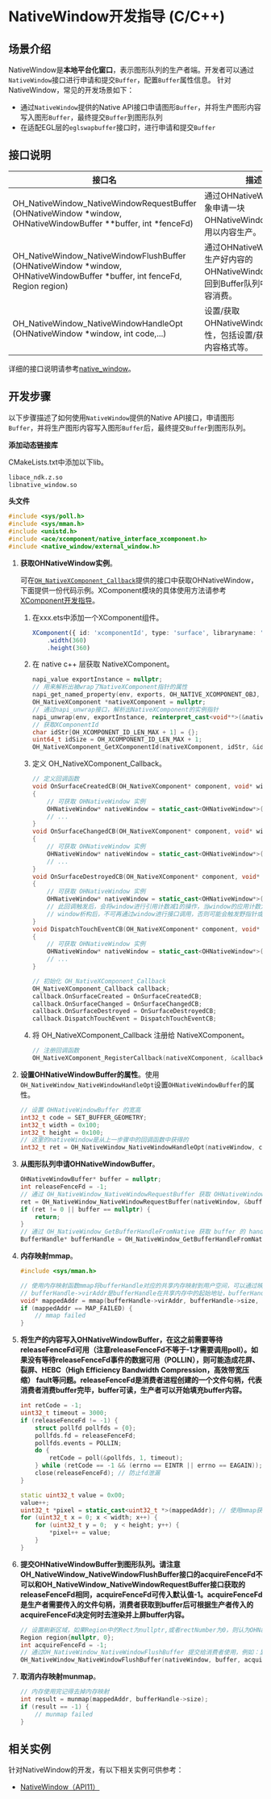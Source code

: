 # NativeWindow开发指导 (C/C++)

## 场景介绍

NativeWindow是**本地平台化窗口**，表示图形队列的生产者端。开发者可以通过`NativeWindow`接口进行申请和提交`Buffer`，配置`Buffer`属性信息。
针对NativeWindow，常见的开发场景如下：

* 通过`NativeWindow`提供的Native API接口申请图形`Buffer`，并将生产图形内容写入图形`Buffer`，最终提交`Buffer`到图形队列
* 在适配EGL层的`eglswapbuffer`接口时，进行申请和提交`Buffer`

## 接口说明

| 接口名 | 描述 | 
| -------- | -------- |
| OH_NativeWindow_NativeWindowRequestBuffer (OHNativeWindow \*window, OHNativeWindowBuffer \*\*buffer, int \*fenceFd) | 通过OHNativeWindow对象申请一块OHNativeWindowBuffer，用以内容生产。 | 
| OH_NativeWindow_NativeWindowFlushBuffer (OHNativeWindow \*window, OHNativeWindowBuffer \*buffer, int fenceFd, Region region) | 通过OHNativeWindow将生产好内容的OHNativeWindowBuffer放回到Buffer队列中，用以内容消费。 | 
| OH_NativeWindow_NativeWindowHandleOpt (OHNativeWindow \*window, int code,...) | 设置/获取OHNativeWindow的属性，包括设置/获取宽高、内容格式等。 | 

详细的接口说明请参考[native_window](../reference/apis-arkgraphics2d/_native_window.md)。

## 开发步骤

以下步骤描述了如何使用`NativeWindow`提供的Native API接口，申请图形`Buffer`，并将生产图形内容写入图形`Buffer`后，最终提交`Buffer`到图形队列。

**添加动态链接库**

CMakeLists.txt中添加以下lib。
```txt
libace_ndk.z.so
libnative_window.so
```

**头文件**
```c++
#include <sys/poll.h>
#include <sys/mman.h>
#include <unistd.h>
#include <ace/xcomponent/native_interface_xcomponent.h>
#include <native_window/external_window.h>
```

1. **获取OHNativeWindow实例**。

    可在[`OH_NativeXComponent_Callback`](../reference/apis-arkui/_o_h___native_x_component___callback.md)提供的接口中获取OHNativeWindow，下面提供一份代码示例。XComponent模块的具体使用方法请参考[XComponent开发指导](../ui/napi-xcomponent-guidelines.md)。
    1. 在xxx.ets中添加一个XComponent组件。
        ```ts
        XComponent({ id: 'xcomponentId', type: 'surface', libraryname: 'entry'})
            .width(360)
            .height(360)
        ```
    2. 在 native c++ 层获取 NativeXComponent。
        ```c++
        napi_value exportInstance = nullptr;
        // 用来解析出被wrap了NativeXComponent指针的属性
        napi_get_named_property(env, exports, OH_NATIVE_XCOMPONENT_OBJ, &exportInstance);
        OH_NativeXComponent *nativeXComponent = nullptr;
        // 通过napi_unwrap接口，解析出NativeXComponent的实例指针
        napi_unwrap(env, exportInstance, reinterpret_cast<void**>(&nativeXComponent));
        // 获取XComponentId
        char idStr[OH_XCOMPONENT_ID_LEN_MAX + 1] = {};
        uint64_t idSize = OH_XCOMPONENT_ID_LEN_MAX + 1;
        OH_NativeXComponent_GetXComponentId(nativeXComponent, idStr, &idSize);
        ```
    3. 定义 OH_NativeXComponent_Callback。
        ```c++
        // 定义回调函数
        void OnSurfaceCreatedCB(OH_NativeXComponent* component, void* window)
        {
            // 可获取 OHNativeWindow 实例
            OHNativeWindow* nativeWindow = static_cast<OHNativeWindow*>(window);
            // ...
        }
        void OnSurfaceChangedCB(OH_NativeXComponent* component, void* window)
        {
            // 可获取 OHNativeWindow 实例
            OHNativeWindow* nativeWindow = static_cast<OHNativeWindow*>(window);
            // ...
        }
        void OnSurfaceDestroyedCB(OH_NativeXComponent* component, void* window)
        {
            // 可获取 OHNativeWindow 实例
            OHNativeWindow* nativeWindow = static_cast<OHNativeWindow*>(window);
            // 此回调触发后，会将window进行引用计数减1的操作，当window的应用计数为0后，会触发window的析构，
            // window析构后，不可再通过window进行接口调用，否则可能会触发野指针或空指针的奔溃。
        }
        void DispatchTouchEventCB(OH_NativeXComponent* component, void* window)
        {
            // 可获取 OHNativeWindow 实例
            OHNativeWindow* nativeWindow = static_cast<OHNativeWindow*>(window);
            // ...
        }
        ```
        ```c++
        // 初始化 OH_NativeXComponent_Callback
        OH_NativeXComponent_Callback callback;
        callback.OnSurfaceCreated = OnSurfaceCreatedCB;
        callback.OnSurfaceChanged = OnSurfaceChangedCB;
        callback.OnSurfaceDestroyed = OnSurfaceDestroyedCB;
        callback.DispatchTouchEvent = DispatchTouchEventCB;
        ```
   4. 将 OH_NativeXComponent_Callback 注册给 NativeXComponent。
        ```c++
        // 注册回调函数
        OH_NativeXComponent_RegisterCallback(nativeXComponent, &callback);
        ```

2. **设置OHNativeWindowBuffer的属性**。使用`OH_NativeWindow_NativeWindowHandleOpt`设置`OHNativeWindowBuffer`的属性。
    ```c++
    // 设置 OHNativeWindowBuffer 的宽高
    int32_t code = SET_BUFFER_GEOMETRY;
    int32_t width = 0x100;
    int32_t height = 0x100;
    // 这里的nativeWindow是从上一步骤中的回调函数中获得的
    int32_t ret = OH_NativeWindow_NativeWindowHandleOpt(nativeWindow, code, width, height);
    ```

3. **从图形队列申请OHNativeWindowBuffer**。
    ```c++
    OHNativeWindowBuffer* buffer = nullptr;
    int releaseFenceFd = -1;
    // 通过 OH_NativeWindow_NativeWindowRequestBuffer 获取 OHNativeWindowBuffer 实例
    ret = OH_NativeWindow_NativeWindowRequestBuffer(nativeWindow, &buffer, &releaseFenceFd);
    if (ret != 0 || buffer == nullptr) {
        return;
    }
    // 通过 OH_NativeWindow_GetBufferHandleFromNative 获取 buffer 的 handle
    BufferHandle* bufferHandle = OH_NativeWindow_GetBufferHandleFromNative(buffer);
    ```

4. **内存映射mmap**。
    ```c++
    #include <sys/mman.h>

    // 使用内存映射函数mmap将bufferHandle对应的共享内存映射到用户空间，可以通过映射出来的虚拟地址向bufferHandle中写入图像数据
    // bufferHandle->virAddr是bufferHandle在共享内存中的起始地址，bufferHandle->size是bufferHandle在共享内存中的内存占用大小
    void* mappedAddr = mmap(bufferHandle->virAddr, bufferHandle->size, PROT_READ | PROT_WRITE, MAP_SHARED, bufferHandle->fd, 0);
    if (mappedAddr == MAP_FAILED) {
        // mmap failed
    }
    ```

5. **将生产的内容写入OHNativeWindowBuffer，在这之前需要等待releaseFenceFd可用（注意releaseFenceFd不等于-1才需要调用poll）。如果没有等待releaseFenceFd事件的数据可用（POLLIN），则可能造成花屏、裂屏、HEBC（High Efficiency Bandwidth Compression，高效带宽压缩） fault等问题。releaseFenceFd是消费者进程创建的一个文件句柄，代表消费者消费buffer完毕，buffer可读，生产者可以开始填充buffer内容。**
    ```c++
    int retCode = -1;
    uint32_t timeout = 3000;
    if (releaseFenceFd != -1) {
        struct pollfd pollfds = {0};
        pollfds.fd = releaseFenceFd;
        pollfds.events = POLLIN;
        do {
            retCode = poll(&pollfds, 1, timeout);
        } while (retCode == -1 && (errno == EINTR || errno == EAGAIN));
        close(releaseFenceFd); // 防止fd泄漏
    }

    static uint32_t value = 0x00;
    value++;
    uint32_t *pixel = static_cast<uint32_t *>(mappedAddr); // 使用mmap获取到的地址来访问内存
    for (uint32_t x = 0; x < width; x++) {
        for (uint32_t y = 0;  y < height; y++) {
            *pixel++ = value;
        }
    }
    ```

5. **提交OHNativeWindowBuffer到图形队列。请注意OH_NativeWindow_NativeWindowFlushBuffer接口的acquireFenceFd不可以和OH_NativeWindow_NativeWindowRequestBuffer接口获取的releaseFenceFd相同，acquireFenceFd可传入默认值-1。acquireFenceFd是生产者需要传入的文件句柄，消费者获取到buffer后可根据生产者传入的acquireFenceFd决定何时去渲染并上屏buffer内容。**
    ```c++
    // 设置刷新区域，如果Region中的Rect为nullptr,或者rectNumber为0，则认为OHNativeWindowBuffer全部有内容更改。
    Region region{nullptr, 0};
    int acquireFenceFd = -1;
    // 通过OH_NativeWindow_NativeWindowFlushBuffer 提交给消费者使用，例如：显示在屏幕上。
    OH_NativeWindow_NativeWindowFlushBuffer(nativeWindow, buffer, acquireFenceFd, region);
    ```
6. **取消内存映射munmap**。
    ```c++
    // 内存使用完记得去掉内存映射
    int result = munmap(mappedAddr, bufferHandle->size);
    if (result == -1) {
        // munmap failed
    }
    ```

## 相关实例

针对NativeWindow的开发，有以下相关实例可供参考：

- [NativeWindow（API11）](https://gitee.com/openharmony/applications_app_samples/tree/master/code/BasicFeature/Native/NdkNativeWindow)